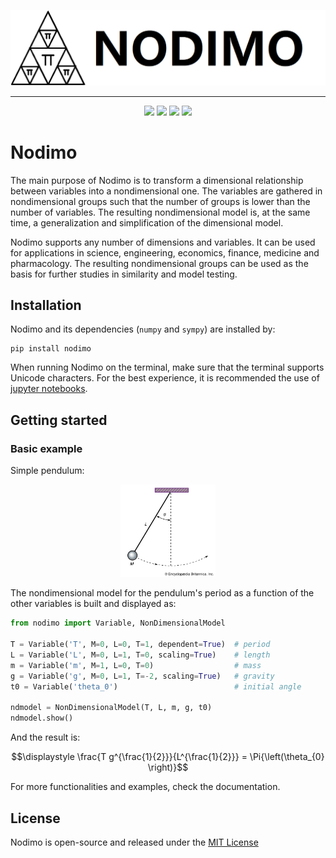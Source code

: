 <p align="center" width="100%">
    <img src="example/nodimo_logo.png" alt="Nodimo Logo">
</p>

---

<p align="center">
    <a href="https://www.python.org/" alt="Python">
        <img src="https://img.shields.io/badge/python-3-green" /></a>
    <a href="https://caer.readthedocs.io/en/latest/" alt="Documentation">
        <img src="https://img.shields.io/badge/docs-view-blue" /></a>
    <a href="https://github.com/jupyter/notebook" alt="Jupyter">
        <img src="https://img.shields.io/badge/jupyter-notebook-orange" /></a>
    <a href="https://github.com/rodrigopcastro018/nodimo/blob/main/LICENSE" alt="License">
        <img src="https://img.shields.io/badge/license-MIT-green" /></a>
</p>

# Nodimo

The main purpose of Nodimo is to transform a dimensional relationship between variables into a nondimensional one. The variables are gathered in nondimensional groups such that the number of groups is lower than the number of variables. The resulting nondimensional model is, at the same time, a generalization and simplification of the dimensional model.

Nodimo supports any number of dimensions and variables. It can be used for applications in science, engineering, economics, finance, medicine and pharmacology. The resulting nondimensional groups can be used as the basis for further studies in similarity and model testing.

## Installation
Nodimo and its dependencies (`numpy` and `sympy`) are installed by:
```shell
pip install nodimo
```

When running Nodimo on the terminal, make sure that the terminal supports Unicode characters. For the best experience, it is recommended the use of [jupyter notebooks](https://github.com/jupyter/notebook).

## Getting started
### Basic example
Simple pendulum:

<p align="center" width="100%">
    <img width="30%" src="example/simple_pendulum.png" alt="Simple Pendulum">
</p>

The nondimensional model for the pendulum's period as a function of the other variables is built and displayed as:
```python
from nodimo import Variable, NonDimensionalModel

T = Variable('T', M=0, L=0, T=1, dependent=True)  # period
L = Variable('L', M=0, L=1, T=0, scaling=True)    # length
m = Variable('m', M=1, L=0, T=0)                  # mass
g = Variable('g', M=0, L=1, T=-2, scaling=True)   # gravity
t0 = Variable('theta_0')                          # initial angle

ndmodel = NonDimensionalModel(T, L, m, g, t0)
ndmodel.show()
```

And the result is:
```math
\displaystyle \frac{T g^{\frac{1}{2}}}{L^{\frac{1}{2}}} = \Pi{\left(\theta_{0} \right)}
```

For more functionalities and examples, check the documentation.

## License
Nodimo is open-source and released under the [MIT License](LICENSE)